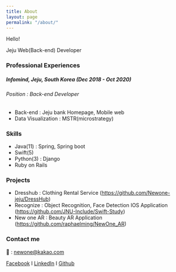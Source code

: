 ```yaml
---
title: About
layout: page
permalink: "/about/"
---
```


Hello!

Jeju Web(Back-end) Developer



### Professional Experiences

##### Infomind, Jeju, South Korea (Dec 2018 - Oct 2020)

###### Position : Back-end Developer

- Back-end : Jeju bank Homepage, Mobile web
- Data Visualization : MSTR(microstrategy)

### Skills

- Java(11) : Spring, Spring boot
- Swift(5)
- Python(3) : Django
- Ruby on Rails

### Projects

- Dresshub : Clothing Rental Service (https://github.com/Newone-jeju/DressHub)
- Recognize : Object Recognition, Face Detection IOS Application (https://github.com/JNU-Include/Swift-Study)
- New one AR : Beauty AR Application (https://github.com/raphaelming/NewOne_AR)





### Contact me

💌 :  [newone@kakao.com](mailto:email@domain.com)

[Facebook](https://www.facebook.com/minhyeok.lee.311) I [LinkedIn](http://www.linkedin.com/in/minhyeok-lee-722989164) I [Github](https://github.com/raphaelming)

